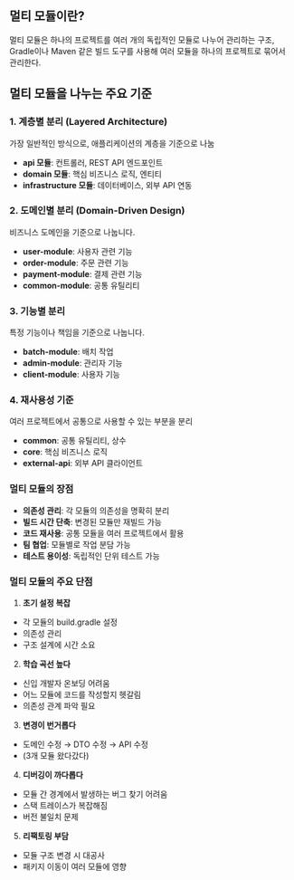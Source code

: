 ## 멀티 모듈이란?

멀티 모듈은 하나의 프로젝트를 여러 개의 독립적인 모듈로 나누어 관리하는 구조, Gradle이나 Maven 같은 빌드 도구를 사용해 여러 모듈을 하나의 프로젝트로 묶어서 관리한다.

## 멀티 모듈을 나누는 주요 기준

### 1. **계층별 분리 (Layered Architecture)**
가장 일반적인 방식으로, 애플리케이션의 계층을 기준으로 나눔

- **api 모듈**: 컨트롤러, REST API 엔드포인트
- **domain 모듈**: 핵심 비즈니스 로직, 엔티티
- **infrastructure 모듈**: 데이터베이스, 외부 API 연동

### 2. **도메인별 분리 (Domain-Driven Design)**
비즈니스 도메인을 기준으로 나눕니다.

- **user-module**: 사용자 관련 기능
- **order-module**: 주문 관련 기능
- **payment-module**: 결제 관련 기능
- **common-module**: 공통 유틸리티

### 3. **기능별 분리**
특정 기능이나 책임을 기준으로 나눕니다.

- **batch-module**: 배치 작업
- **admin-module**: 관리자 기능
- **client-module**: 사용자 기능

### 4. **재사용성 기준**
여러 프로젝트에서 공통으로 사용할 수 있는 부분을 분리

- **common**: 공통 유틸리티, 상수
- **core**: 핵심 비즈니스 로직
- **external-api**: 외부 API 클라이언트

### 멀티 모듈의 장점

- **의존성 관리**: 각 모듈의 의존성을 명확히 분리
- **빌드 시간 단축**: 변경된 모듈만 재빌드 가능
- **코드 재사용**: 공통 모듈을 여러 프로젝트에서 활용
- **팀 협업**: 모듈별로 작업 분담 가능
- **테스트 용이성**: 독립적인 단위 테스트 가능

### 멀티 모듈의 주요 단점

1. **초기 설정 복잡**

- 각 모듈의 build.gradle 설정
- 의존성 관리
- 구조 설계에 시간 소요

2. **학습 곡선 높다**

- 신입 개발자 온보딩 어려움 
- 어느 모듈에 코드를 작성할지 헷갈림
- 의존성 관계 파악 필요

3. **변경이 번거롭다**

- 도메인 수정 → DTO 수정 → API 수정
- (3개 모듈 왔다갔다)

4. **디버깅이 까다롭다**
- 모듈 간 경계에서 발생하는 버그 찾기 어려움
- 스택 트레이스가 복잡해짐
- 버전 불일치 문제

5. **리팩토링 부담**
- 모듈 구조 변경 시 대공사
- 패키지 이동이 여러 모듈에 영향